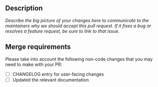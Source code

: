 ## Description

_Describe the big picture of your changes here to communicate to the maintainers why we should accept this pull request. If it fixes a bug or resolves a feature request, be sure to link to that issue._

## Merge requirements

Please take into account the following non-code changes that you may need to make with your PR:

- [ ] CHANGELOG entry for user-facing changes
- [ ] Updated the relevant documentation
